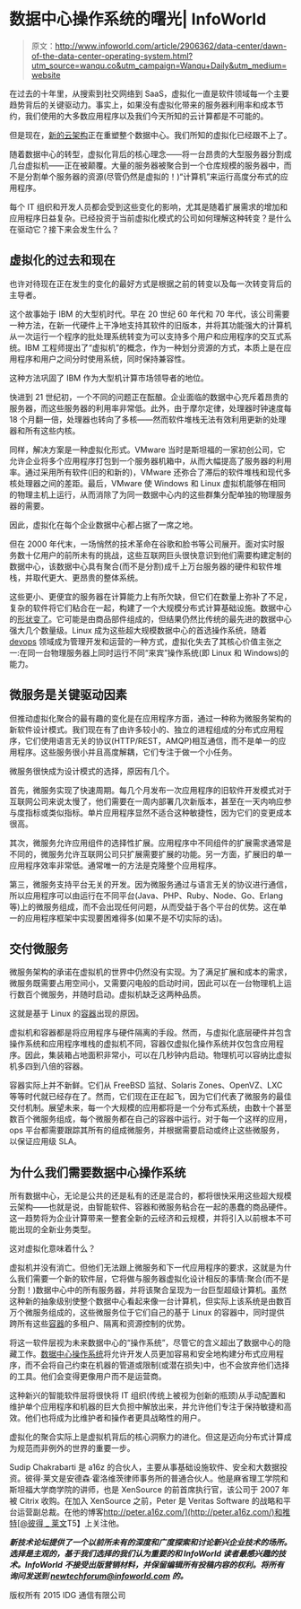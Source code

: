 # 数据中心操作系统的曙光| InfoWorld

> 原文：<http://www.infoworld.com/article/2906362/data-center/dawn-of-the-data-center-operating-system.html?utm_source=wanqu.co&utm_campaign=Wanqu+Daily&utm_medium=website>

在过去的十年里，从搜索到社交网络到 SaaS，虚拟化一直是软件领域每一个主要趋势背后的关键驱动力。事实上，如果没有虚拟化带来的服务器利用率和成本节约，我们使用的大多数应用程序以及我们今天所知的云计算都是不可能的。

但是现在，[新的云架构](http://a16z.com/tag/cloud-infrastructure-series/)正在重塑整个数据中心。我们所知的虚拟化已经跟不上了。

随着数据中心的转型，虚拟化背后的核心理念——将一台昂贵的大型服务器分割成几台虚拟机——正在被颠覆。大量的服务器被聚合到一个仓库规模的服务器中，而不是分割单个服务器的资源(尽管仍然是虚拟的！)“计算机”来运行高度分布式的应用程序。

每个 IT 组织和开发人员都会受到这些变化的影响，尤其是随着扩展需求的增加和应用程序日益复杂。已经投资于当前虚拟化模式的公司如何理解这种转变？是什么在驱动它？接下来会发生什么？

## 虚拟化的过去和现在

也许对待现在正在发生的变化的最好方式是根据之前的转变以及每一次转变背后的主导者。

这个故事始于 IBM 的大型机时代。早在 20 世纪 60 年代和 70 年代，该公司需要一种方法，在新一代硬件上干净地支持其软件的旧版本，并将其功能强大的计算机从一次运行一个程序的批处理系统转变为可以支持多个用户和应用程序的交互式系统。IBM 工程师提出了“虚拟机”的概念，作为一种划分资源的方式，本质上是在应用程序和用户之间分时使用系统，同时保持兼容性。

这种方法巩固了 IBM 作为大型机计算市场领导者的地位。

快进到 21 世纪初，一个不同的问题正在酝酿。企业面临的数据中心充斥着昂贵的服务器，而这些服务器的利用率非常低。此外，由于摩尔定律，处理器时钟速度每 18 个月翻一倍，处理器也转向了多核——然而软件堆栈无法有效利用更新的处理器和所有这些内核。

同样，解决方案是一种虚拟化形式。VMware 当时是斯坦福的一家初创公司，它允许企业将多个应用程序打包到一个服务器机箱中，从而大幅提高了服务器的利用率。通过采用所有软件(旧的和新的)，VMware 还弥合了滞后的软件堆栈和现代多核处理器之间的差距。最后，VMware 使 Windows 和 Linux 虚拟机能够在相同的物理主机上运行，从而消除了为同一数据中心内的这些群集分配单独的物理服务器的需要。

因此，虚拟化在每个企业数据中心都占据了一席之地。

但在 2000 年代末，一场悄然的技术革命在谷歌和脸书等公司展开。面对实时服务数十亿用户的前所未有的挑战，这些互联网巨头很快意识到他们需要构建定制的数据中心，该数据中心具有聚合(而不是分割)成千上万台服务器的硬件和软件堆栈，并取代更大、更昂贵的整体系统。

这些更小、更便宜的服务器在计算能力上有所欠缺，但它们在数量上弥补了不足，复杂的软件将它们粘合在一起，构建了一个大规模分布式计算基础设施。数据中心的[形状变了](https://a16z.com/2014/08/11/the-datacenter-of-the-future/)。它可能是由商品部件组成的，但结果仍然比传统的最先进的数据中心强大几个数量级。Linux 成为这些超大规模数据中心的首选操作系统，随着 [devops](http://a16z.com/2015/01/22/devops/) 领域成为管理开发和运营的一种方式，虚拟化失去了其核心价值主张之一:在同一台物理服务器上同时运行不同“来宾”操作系统(即 Linux 和 Windows)的能力。

## 微服务是关键驱动因素

但推动虚拟化聚合的最有趣的变化是在应用程序方面，通过一种称为微服务架构的新软件设计模式。我们现在有了由许多较小的、独立的进程组成的分布式应用程序，它们使用语言无关的协议(HTTP/REST，AMQP)相互通信，而不是单一的应用程序。这些服务很小并且高度解耦，它们专注于做一个小任务。

微服务很快成为设计模式的选择，原因有几个。

首先，微服务实现了快速周期。每几个月发布一次应用程序的旧软件开发模式对于互联网公司来说太慢了，他们需要在一周内部署几次新版本，甚至在一天内响应参与度指标或类似指标。单片应用程序显然不适合这种敏捷性，因为它们的变更成本很高。

其次，微服务允许应用组件的选择性扩展。应用程序中不同组件的扩展需求通常是不同的，微服务允许互联网公司只扩展需要扩展的功能。另一方面，扩展旧的单一应用程序效率非常低。通常唯一的方法是克隆整个应用程序。

第三，微服务支持平台无关的开发。因为微服务通过与语言无关的协议进行通信，所以应用程序可以由运行在不同平台(Java、PHP、Ruby、Node、Go、Erlang 等)上的微服务组成，而不会出现任何问题，从而受益于各个平台的优势。这在单一的应用程序框架中实现要困难得多(如果不是不切实际的话)。

## 交付微服务

微服务架构的承诺在虚拟机的世界中仍然没有实现。为了满足扩展和成本的需求，微服务既需要占用空间小，又需要闪电般的启动时间，因此可以在一台物理机上运行数百个微服务，并随时启动。虚拟机缺乏这两种品质。

这就是基于 Linux 的[容器](http://a16z.com/2015/01/22/containers/)出现的原因。

虚拟机和容器都是将应用程序与硬件隔离的手段。然而，与虚拟化底层硬件并包含操作系统和应用程序堆栈的虚拟机不同，容器仅虚拟化操作系统并仅包含应用程序。因此，集装箱占地面积非常小，可以在几秒钟内启动。物理机可以容纳比虚拟机多四到八倍的容器。

容器实际上并不新鲜。它们从 FreeBSD 监狱、Solaris Zones、OpenVZ、LXC 等等时代就已经存在了。然而，它们现在正在起飞，因为它们代表了微服务的最佳交付机制。展望未来，每一个大规模的应用都将是一个分布式系统，由数十个甚至数百个微服务组成，每个微服务都在自己的容器中运行。对于每一个这样的应用，ops 平台都需要跟踪其所有的组成微服务，并根据需要启动或终止这些微服务，以保证应用级 SLA。

## 为什么我们需要数据中心操作系统

所有数据中心，无论是公共的还是私有的还是混合的，都将很快采用这些超大规模云架构——也就是说，由智能软件、容器和微服务粘合在一起的愚蠢的商品硬件。这一趋势将为企业计算带来一整套全新的云经济和云规模，并将引入以前根本不可能出现的全新业务类型。

这对虚拟化意味着什么？

虚拟机并没有消亡。但他们无法跟上微服务和下一代应用程序的要求，这就是为什么我们需要一个新的软件层，它将做与服务器虚拟化设计相反的事情:聚合(而不是分割！)数据中心中的所有服务器，并将该聚合呈现为一台巨型超级计算机。虽然这种新的抽象级别使整个数据中心看起来像一台计算机，但实际上该系统是由数百万个微服务组成的，这些微服务位于它们自己的基于 Linux 的容器中，同时提供跨所有这些[容器](http://a16z.com/2015/01/22/containers/)的多租户、隔离和资源控制的优势。

将这一软件层视为未来数据中心的“操作系统”，尽管它的含义超出了数据中心的隐藏工作。[数据中心操作系统](http://radar.oreilly.com/2014/12/why-the-data-center-needs-an-operating-system.html)将允许开发人员更加容易和安全地构建分布式应用程序，而不会将自己约束在机器的管道或限制(或潜在损失)中，也不会放弃他们选择的工具。他们会变得更像用户而不是运营商。

这种新兴的智能软件层将很快将 IT 组织(传统上被视为创新的瓶颈)从手动配置和维护单个应用程序和机器的巨大负担中解放出来，并允许他们专注于保持敏捷和高效。他们也将成为比维护者和操作者更具战略性的用户。

虚拟化的聚合实际上是虚拟机背后的核心洞察力的进化。但这是迈向分布式计算成为规范而非例外的世界的重要一步。

Sudip Chakrabarti 是 a16z 的合伙人，主要从事基础设施软件、安全和大数据投资。彼得·莱文是安德森·霍洛维茨律师事务所的普通合伙人。他是麻省理工学院和斯坦福大学商学院的讲师，也是 XenSource 的前首席执行官，该公司于 2007 年被 Citrix 收购。在加入 XenSource 之前，Peter 是 Veritas Software 的战略和平台运营副总裁。在他的博客[http://peter.a16z.com/](http://peter.a16z.com/)和推特[@彼得 _ 莱文](https://twitter.com/Peter_Levine)T5】上关注他。

***新技术论坛提供了一个以前所未有的深度和广度探索和讨论新兴企业技术的场所。选择是主观的，基于我们选择的我们认为重要的和 InfoWorld 读者最感兴趣的技术。InfoWorld 不接受出版营销材料，并保留编辑所有投稿内容的权利。将所有询问发送到 newtechforum@infoworld.com 的。***

版权所有 2015 IDG 通信有限公司